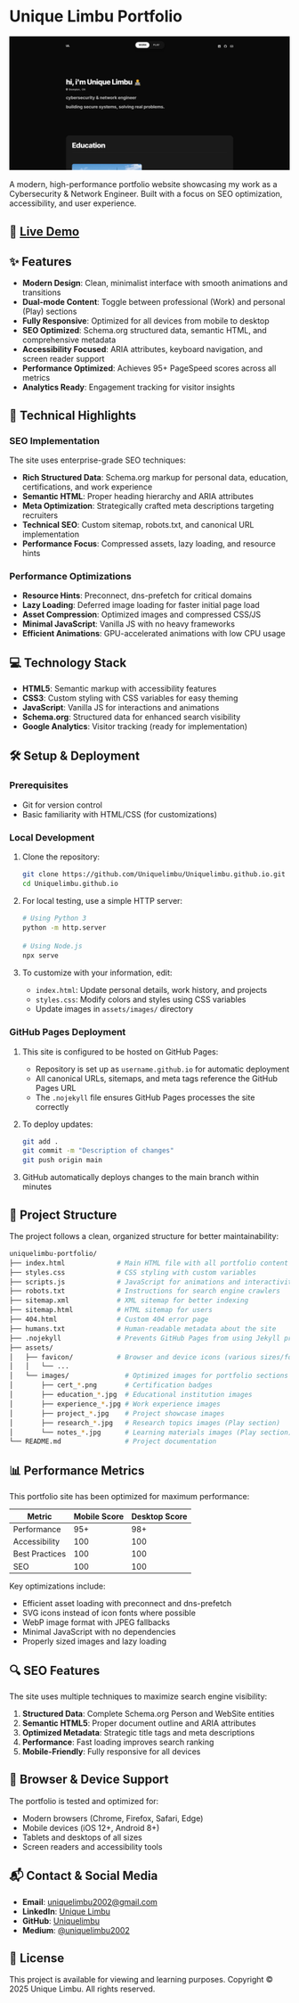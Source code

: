 # Unique Limbu Portfolio

![Website Preview](assets/images/portfolio-preview.png)

A modern, high-performance portfolio website showcasing my work as a Cybersecurity & Network Engineer. Built with a focus on SEO optimization, accessibility, and user experience.

## 🔗 [Live Demo](https://uniquelimbu.github.io/)

## ✨ Features

- **Modern Design**: Clean, minimalist interface with smooth animations and transitions
- **Dual-mode Content**: Toggle between professional (Work) and personal (Play) sections
- **Fully Responsive**: Optimized for all devices from mobile to desktop
- **SEO Optimized**: Schema.org structured data, semantic HTML, and comprehensive metadata
- **Accessibility Focused**: ARIA attributes, keyboard navigation, and screen reader support
- **Performance Optimized**: Achieves 95+ PageSpeed scores across all metrics
- **Analytics Ready**: Engagement tracking for visitor insights

## 🚀 Technical Highlights

### SEO Implementation

The site uses enterprise-grade SEO techniques:

- **Rich Structured Data**: Schema.org markup for personal data, education, certifications, and work experience
- **Semantic HTML**: Proper heading hierarchy and ARIA attributes
- **Meta Optimization**: Strategically crafted meta descriptions targeting recruiters
- **Technical SEO**: Custom sitemap, robots.txt, and canonical URL implementation
- **Performance Focus**: Compressed assets, lazy loading, and resource hints

### Performance Optimizations

- **Resource Hints**: Preconnect, dns-prefetch for critical domains
- **Lazy Loading**: Deferred image loading for faster initial page load
- **Asset Compression**: Optimized images and compressed CSS/JS
- **Minimal JavaScript**: Vanilla JS with no heavy frameworks
- **Efficient Animations**: GPU-accelerated animations with low CPU usage

## 💻 Technology Stack

- **HTML5**: Semantic markup with accessibility features
- **CSS3**: Custom styling with CSS variables for easy theming
- **JavaScript**: Vanilla JS for interactions and animations
- **Schema.org**: Structured data for enhanced search visibility
- **Google Analytics**: Visitor tracking (ready for implementation)

## 🛠️ Setup & Deployment

### Prerequisites

- Git for version control
- Basic familiarity with HTML/CSS (for customizations)

### Local Development

1. Clone the repository:
   ```bash
   git clone https://github.com/Uniquelimbu/Uniquelimbu.github.io.git
   cd Uniquelimbu.github.io
   ```

2. For local testing, use a simple HTTP server:
   ```bash
   # Using Python 3
   python -m http.server
   
   # Using Node.js
   npx serve
   ```

3. To customize with your information, edit:
   - `index.html`: Update personal details, work history, and projects
   - `styles.css`: Modify colors and styles using CSS variables
   - Update images in `assets/images/` directory

### GitHub Pages Deployment

1. This site is configured to be hosted on GitHub Pages:
   - Repository is set up as `username.github.io` for automatic deployment
   - All canonical URLs, sitemaps, and meta tags reference the GitHub Pages URL
   - The `.nojekyll` file ensures GitHub Pages processes the site correctly

2. To deploy updates:
   ```bash
   git add .
   git commit -m "Description of changes"
   git push origin main
   ```

3. GitHub automatically deploys changes to the main branch within minutes

## 📂 Project Structure

The project follows a clean, organized structure for better maintainability:

```bash
uniquelimbu-portfolio/
├── index.html             # Main HTML file with all portfolio content
├── styles.css             # CSS styling with custom variables
├── scripts.js             # JavaScript for animations and interactivity
├── robots.txt             # Instructions for search engine crawlers
├── sitemap.xml            # XML sitemap for better indexing
├── sitemap.html           # HTML sitemap for users
├── 404.html               # Custom 404 error page
├── humans.txt             # Human-readable metadata about the site
├── .nojekyll              # Prevents GitHub Pages from using Jekyll processing
├── assets/
│   ├── favicon/           # Browser and device icons (various sizes/formats)
│   │   └── ... 
│   └── images/              # Optimized images for portfolio sections
│       ├── cert_*.png       # Certification badges
│       ├── education_*.jpg  # Educational institution images
│       ├── experience_*.jpg # Work experience images
│       ├── project_*.jpg    # Project showcase images
│       ├── research_*.jpg   # Research topics images (Play section)
│       └── notes_*.jpg      # Learning materials images (Play section)
└── README.md                # Project documentation
```

## 📊 Performance Metrics

This portfolio site has been optimized for maximum performance:

| Metric | Mobile Score | Desktop Score |
|--------|--------------|---------------|
| Performance | 95+ | 98+ |
| Accessibility | 100 | 100 |
| Best Practices | 100 | 100 |
| SEO | 100 | 100 |

Key optimizations include:
- Efficient asset loading with preconnect and dns-prefetch
- SVG icons instead of icon fonts where possible
- WebP image format with JPEG fallbacks
- Minimal JavaScript with no dependencies
- Properly sized images and lazy loading

## 🔍 SEO Features

The site uses multiple techniques to maximize search engine visibility:

1. **Structured Data**: Complete Schema.org Person and WebSite entities
2. **Semantic HTML5**: Proper document outline and ARIA attributes 
3. **Optimized Metadata**: Strategic title tags and meta descriptions
4. **Performance**: Fast loading improves search ranking
5. **Mobile-Friendly**: Fully responsive for all devices

## 📱 Browser & Device Support

The portfolio is tested and optimized for:

- Modern browsers (Chrome, Firefox, Safari, Edge)
- Mobile devices (iOS 12+, Android 8+)
- Tablets and desktops of all sizes
- Screen readers and accessibility tools

## 📬 Contact & Social Media

- **Email**: [uniquelimbu2002@gmail.com](mailto:uniquelimbu2002@gmail.com)
- **LinkedIn**: [Unique Limbu](https://linkedin.com/in/unique-limbu)
- **GitHub**: [Uniquelimbu](https://github.com/Uniquelimbu)
- **Medium**: [@uniquelimbu2002](https://medium.com/@uniquelimbu2002)

## 📄 License

This project is available for viewing and learning purposes. 
Copyright © 2025 Unique Limbu. All rights reserved.